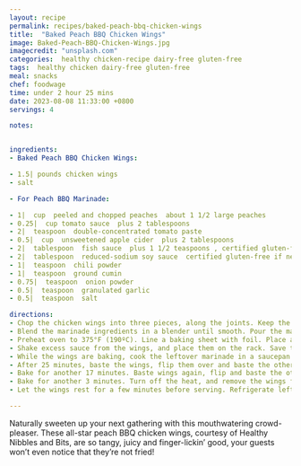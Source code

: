 ```yaml
---
layout: recipe
permalink: recipes/baked-peach-bbq-chicken-wings
title:  "Baked Peach BBQ Chicken Wings"
image: Baked-Peach-BBQ-Chicken-Wings.jpg
imagecredit: "unsplash.com"
categories:  healthy chicken-recipe dairy-free gluten-free
tags:  healthy chicken dairy-free gluten-free
meal: snacks
chef: foodwage
time: under 2 hour 25 mins
date: 2023-08-08 11:33:00 +0800
servings: 4

notes:


ingredients:
- Baked Peach BBQ Chicken Wings:

- 1.5| pounds chicken wings
- salt

- For Peach BBQ Marinade:

- 1|  cup  peeled and chopped peaches  about 1 1/2 large peaches
- 0.25|  cup tomato sauce  plus 2 tablespoons
- 2|  teaspoon  double-concentrated tomato paste
- 0.5|  cup  unsweetened apple cider  plus 2 tablespoons
- 2|  tablespoon  fish sauce  plus 1 1/2 teaspoons , certified gluten-free if necessary
- 2|  tablespoon  reduced-sodium soy sauce  certified gluten-free if necessary
- 1|  teaspoon  chili powder
- 1|  teaspoon  ground cumin
- 0.75|  teaspoon  onion powder
- 0.5|  teaspoon  granulated garlic
- 0.5|  teaspoon  salt

directions:
- Chop the chicken wings into three pieces, along the joints. Keep the 2 meatier sections for the baked wings. Sprinkle a pinch of salt over them. Set aside. (You can reserve the wing tips for making chicken stock or discard them.)
- Blend the marinade ingredients in a blender until smooth. Pour the marinade into a bowl. Add the chicken wings, and mix everything together. Cover bowl with plastic wrap and refrigerate for 2 hours.
- Preheat oven to 375°F (190ºC). Line a baking sheet with foil. Place an oven-safe wire rack on top of the pan. Brush oil on the rack to prevent wings from sticking.
- Shake excess sauce from the wings, and place them on the rack. Save the marinade. Bake wings for 25 minutes.
- While the wings are baking, cook the leftover marinade in a saucepan over medium-high heat. Once it boils, reduce the heat to medium-low, and let it simmer for 8–10 minutes, until the sauce thickens. (You should see small bubbles in the sauce.) Turn off the heat, and use this as the basting sauce.
- After 25 minutes, baste the wings, flip them over and baste the other side.
- Bake for another 17 minutes. Baste wings again, flip and baste the other side.
- Bake for another 3 minutes. Turn off the heat, and remove the wings from the oven. Brush additional sauce on the wings.
- Let the wings rest for a few minutes before serving. Refrigerate leftovers for 4–5 days.

---
```


Naturally sweeten up your next gathering with this mouthwatering crowd-pleaser. These all-star peach BBQ chicken wings, courtesy of Healthy Nibbles and Bits, are so tangy, juicy and finger-lickin’ good, your guests won’t even notice that they’re not fried!